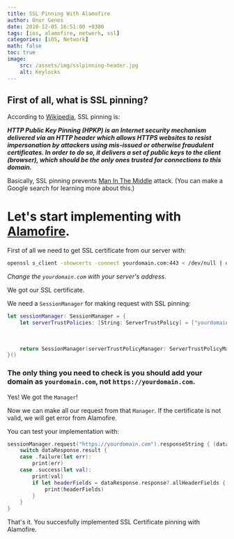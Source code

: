 ```yaml
---
title: SSL Pinning With Alamofire
author: Onur Genes
date: 2018-12-05 16:51:00 +0300
tags: [ios, alamofire, network, ssl]
categories: [iOS, Network]
math: false
toc: true
image:
    src: /assets/img/sslpinning-header.jpg
    alt: Keylocks
---
```


## First of all, what is SSL pinning?

According to [Wikipedia](https://wikipedia.org), SSL pinning is:

_**HTTP Public Key Pinning (HPKP) is an Internet security mechanism delivered via an HTTP header which allows HTTPS websites to resist impersonation by attackers using mis-issued or otherwise fraudulent certificates. In order to do so, it delivers a set of public keys to the client (browser), which should be the only ones trusted for connections to this domain.**_

Basically, SSL pinning prevents [Man In The Middle](https://en.wikipedia.org/wiki/Man-in-the-middle_attack) attack. (You can make a Google search for learning more about this.)

# Let's start implementing with [Alamofire](https://github.com/Alamofire/Alamofire).

First of all we need to get SSL certificate from our server with:

```bash
openssl s_client -showcerts -connect yourdomain.com:443 < /dev/null | openssl x509 -outform DER > yourdomain.cer
```

_Change the `yourdomain.com` with your server's address._

We got our SSL certificate.

We need a `SessionManager` for making request with SSL pinning:

```swift
let sessionManager: SessionManager = {
    let serverTrustPolicies: [String: ServerTrustPolicy] = ["yourdomain.com": .pinCertificates(certificates: ServerTrustPolicy.certificates(),
                                                                                                validateCertificateChain: true,
                                                                                                validateHost: true)]
    
    return SessionManager(serverTrustPolicyManager: ServerTrustPolicyManager(policies: serverTrustPolicies))
}()
```

### The only thing you need to check is you should add your domain as `yourdomain.com`, not `https://yourdomain.com`.

Yes! We got the `Manager`!

Now we can make all our request from that `Manager`. If the certificate is not valid, we will get error from Alamofire.

You can test your implementation with:

```swift
sessionManager.request("https://yourdomain.com").responseString { (dataResponse) in
    switch dataResponse.result {
    case .failure(let err):
        print(err)
    case .success(let val):
        print(val)
        if let headerFields = dataResponse.response?.allHeaderFields {
            print(headerFields)
        }
    }
}
```

That's it. You succesfully implemented SSL Certificate pinning with Alamofire.